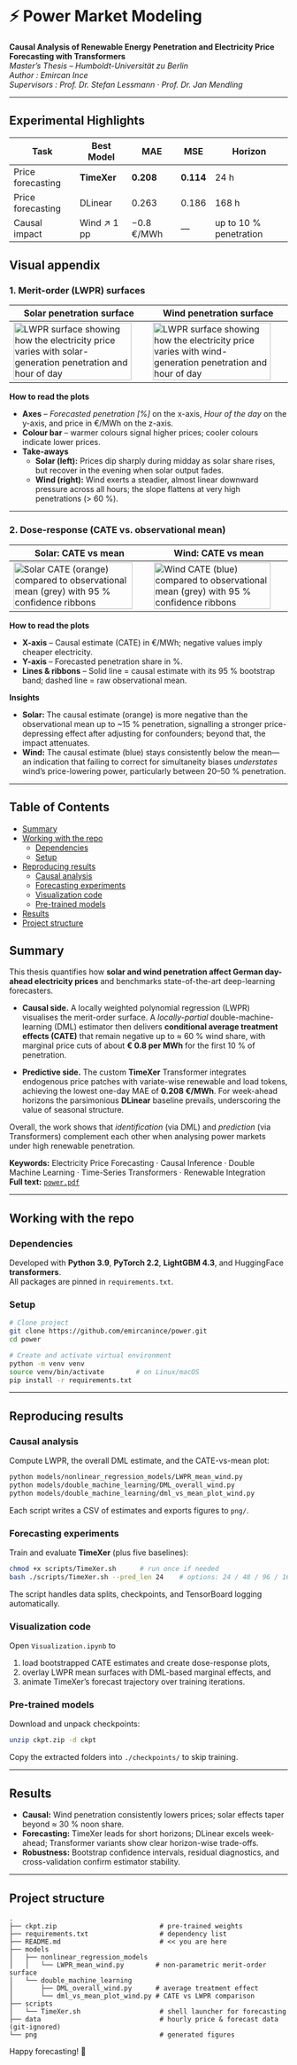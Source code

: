 # ⚡ Power Market Modeling

**Causal Analysis of Renewable Energy Penetration and Electricity Price Forecasting with Transformers**  
*Master’s Thesis – Humboldt-Universität zu Berlin*  
*Author : Emircan Ince*  
*Supervisors : Prof. Dr. Stefan Lessmann · Prof. Dr. Jan Mendling*

---

## Experimental Highlights

| Task              | Best Model | MAE  | MSE  | Horizon |
|-------------------|------------|------|------|---------|
| Price forecasting | **TimeXer**| **0.208** | **0.114** | 24 h |
| Price forecasting | DLinear    | 0.263 | 0.186 | 168 h |
| Causal impact     | Wind ↗ 1 pp| −0.8 €/MWh | — | up to 10 % penetration |

## Visual appendix

### 1. Merit-order (LWPR) surfaces

| Solar penetration surface | Wind penetration surface |
|---------------------------|--------------------------|
| <img src="png/solar_2.png" alt="LWPR surface showing how the electricity price varies with solar-generation penetration and hour of day" width="95%"/> | <img src="png/wind_2.png" alt="LWPR surface showing how the electricity price varies with wind-generation penetration and hour of day" width="95%"/> |

**How to read the plots**

* **Axes** – *Forecasted penetration [%]* on the x-axis, *Hour of the day* on the y-axis, and price in €/MWh on the z-axis.  
* **Colour bar** – warmer colours signal higher prices; cooler colours indicate lower prices.  
* **Take-aways**  
  * **Solar (left):** Prices dip sharply during midday as solar share rises, but recover in the evening when solar output fades.  
  * **Wind (right):** Wind exerts a steadier, almost linear downward pressure across all hours; the slope flattens at very high penetrations (> 60 %).  

---

### 2. Dose-response (CATE vs. observational mean)

| Solar: CATE vs mean | Wind: CATE vs mean |
|---------------------|--------------------|
| <img src="png/mean_vs_cate_solar.png" alt="Solar CATE (orange) compared to observational mean (grey) with 95 % confidence ribbons" width="95%"/> | <img src="png/mean_vs_cate_wind.png" alt="Wind CATE (blue) compared to observational mean (grey) with 95 % confidence ribbons" width="95%"/> |

**How to read the plots**

* **X-axis** – Causal estimate (CATE) in €/MWh; negative values imply cheaper electricity.  
* **Y-axis** – Forecasted penetration share in %.  
* **Lines & ribbons** – Solid line = causal estimate with its 95 % bootstrap band; dashed line = raw observational mean.

**Insights**

* **Solar:** The causal estimate (orange) is more negative than the observational mean up to ~15 % penetration, signalling a stronger price-depressing effect after adjusting for confounders; beyond that, the impact attenuates.  
* **Wind:** The causal estimate (blue) stays consistently below the mean—an indication that failing to correct for simultaneity biases *understates* wind’s price-lowering power, particularly between 20–50 % penetration.

---

## Table of Contents
- [Summary](#summary)
- [Working with the repo](#working-with-the-repo)
  - [Dependencies](#dependencies)
  - [Setup](#setup)
- [Reproducing results](#reproducing-results)
  - [Causal analysis](#causal-analysis)
  - [Forecasting experiments](#forecasting-experiments)
  - [Visualization code](#visualization-code)
  - [Pre-trained models](#pre-trained-models)
- [Results](#results)
- [Project structure](#project-structure)

## Summary

This thesis quantifies how **solar and wind penetration affect German day-ahead electricity prices** and benchmarks state-of-the-art deep-learning forecasters.

* **Causal side.** A locally weighted polynomial regression (LWPR) visualises the merit-order surface. A *locally-partial* double-machine-learning (DML) estimator then delivers **conditional average treatment effects (CATE)** that remain negative up to ≈ 60 % wind share, with marginal price cuts of about **€ 0.8 per MWh** for the first 10 % of penetration.

* **Predictive side.** The custom **TimeXer** Transformer integrates endogenous price patches with variate-wise renewable and load tokens, achieving the lowest one-day MAE of **0.208 €/MWh**. For week-ahead horizons the parsimonious **DLinear** baseline prevails, underscoring the value of seasonal structure.

Overall, the work shows that *identification* (via DML) and *prediction* (via Transformers) complement each other when analysing power markets under high renewable penetration.

**Keywords:** Electricity Price Forecasting · Causal Inference · Double Machine Learning · Time-Series Transformers · Renewable Integration  
**Full text:** [`power.pdf`](./power.pdf)

---

## Working with the repo

### Dependencies
Developed with **Python 3.9**, **PyTorch 2.2**, **LightGBM 4.3**, and HuggingFace **transformers**.  
All packages are pinned in `requirements.txt`.

### Setup
~~~bash
# Clone project
git clone https://github.com/emircanince/power.git
cd power

# Create and activate virtual environment
python -m venv venv
source venv/bin/activate        # on Linux/macOS
pip install -r requirements.txt
~~~

---

## Reproducing results

### Causal analysis
Compute LWPR, the overall DML estimate, and the CATE-vs-mean plot:
~~~bash
python models/nonlinear_regression_models/LWPR_mean_wind.py
python models/double_machine_learning/DML_overall_wind.py
python models/double_machine_learning/dml_vs_mean_plot_wind.py
~~~
Each script writes a CSV of estimates and exports figures to `png/`.

### Forecasting experiments
Train and evaluate **TimeXer** (plus five baselines):
~~~bash
chmod +x scripts/TimeXer.sh      # run once if needed
bash ./scripts/TimeXer.sh --pred_len 24    # options: 24 / 48 / 96 / 168
~~~
The script handles data splits, checkpoints, and TensorBoard logging automatically.

### Visualization code
Open `Visualization.ipynb` to  
1. load bootstrapped CATE estimates and create dose-response plots,  
2. overlay LWPR mean surfaces with DML-based marginal effects, and  
3. animate TimeXer’s forecast trajectory over training iterations.

### Pre-trained models
Download and unpack checkpoints:
~~~bash
unzip ckpt.zip -d ckpt
~~~
Copy the extracted folders into `./checkpoints/` to skip training.

---

## Results

* **Causal:** Wind penetration consistently lowers prices; solar effects taper beyond ≈ 30 % noon share.  
* **Forecasting:** TimeXer leads for short horizons; DLinear excels week-ahead; Transformer variants show clear horizon-wise trade-offs.  
* **Robustness:** Bootstrap confidence intervals, residual diagnostics, and cross-validation confirm estimator stability.

---

## Project structure
~~~text
.
├── ckpt.zip                          # pre-trained weights
├── requirements.txt                  # dependency list
├── README.md                         # << you are here
├── models
│   ├── nonlinear_regression_models
│   │   └── LWPR_mean_wind.py        # non-parametric merit-order surface
│   └── double_machine_learning
│       ├── DML_overall_wind.py      # average treatment effect
│       └── dml_vs_mean_plot_wind.py # CATE vs LWPR comparison
├── scripts
│   └── TimeXer.sh                    # shell launcher for forecasting
├── data                              # hourly price & forecast data (git-ignored)
└── png                               # generated figures
~~~

Happy forecasting! 🚀